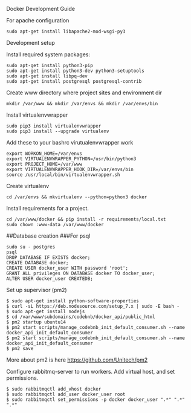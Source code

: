 Docker Development Guide

For apache configuration

    sudo apt-get install libapache2-mod-wsgi-py3

Development setup

Install required system packages:

    sudo apt-get install python3-pip
    sudo apt-get install python3-dev python3-setuptools
    sudo apt-get install libpq-dev
    sudo apt-get install postgresql postgresql-contrib

Create www directory where project sites and environment dir

    mkdir /var/www && mkdir /var/envs && mkdir /var/envs/bin

Install virtualenvwrapper

    sudo pip3 install virtualenvwrapper
    sudo pip3 install --upgrade virtualenv

Add these to your bashrc virutualenvwrapper work

    export WORKON_HOME=/var/envs
    export VIRTUALENVWRAPPER_PYTHON=/usr/bin/python3
    export PROJECT_HOME=/var/www
    export VIRTUALENVWRAPPER_HOOK_DIR=/var/envs/bin    
    source /usr/local/bin/virtualenvwrapper.sh

Create virtualenv

    cd /var/envs && mkvirtualenv --python=python3 docker


Install requirements for a project.

    cd /var/www/docker && pip install -r requirements/local.txt
    sudo chown :www-data /var/www/docker

##Database creation
###For psql

    sudo su - postgres
    psql
    DROP DATABASE IF EXISTS docker;
    CREATE DATABASE docker;
    CREATE USER docker_user WITH password 'root';
    GRANT ALL privileges ON DATABASE docker TO docker_user;
    ALTER USER docker_user CREATEDB;

    
Set up supervisor (pm2)

    $ sudo apt-get install python-software-properties
    $ curl -sL https://deb.nodesource.com/setup_7.x | sudo -E bash -
    $ sudo apt-get install nodejs
    $ cd /var/www/subdomains/codebnb/docker_api/public_html
    $ pm2 startup ubuntu14
    $ pm2 start scripts/manage_codebnb_init_default_consumer.sh --name docker_api_init_default_consumer
    $ pm2 start scripts/manage_codebnb_init_default_consumer.sh --name docker_api_init_default_consumer
    $ pm2 save

More about pm2 is here https://github.com/Unitech/pm2


Configure rabbitmq-server to run workers.
Add virtual host, and set permissions.

    $ sudo rabbitmqctl add_vhost docker
    $ sudo rabbitmqctl add_user docker_user root
    $ sudo rabbitmqctl set_permissions -p docker docker_user ".*" ".*" ".*"
